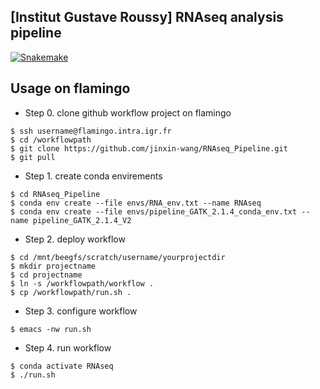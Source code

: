 ## [Institut Gustave Roussy] RNAseq analysis pipeline

[![Snakemake](https://img.shields.io/badge/snakemake-≥6.3.0-brightgreen.svg)](https://snakemake.github.io)

## Usage on flamingo

- Step 0. clone github workflow project on flamingo
```
$ ssh username@flamingo.intra.igr.fr
$ cd /workflowpath
$ git clone https://github.com/jinxin-wang/RNAseq_Pipeline.git
$ git pull
```
- Step 1. create conda envirements 
```
$ cd RNAseq_Pipeline
$ conda env create --file envs/RNA_env.txt --name RNAseq
$ conda env create --file envs/pipeline_GATK_2.1.4_conda_env.txt --name pipeline_GATK_2.1.4_V2
```
- Step 2. deploy workflow
```
$ cd /mnt/beegfs/scratch/username/yourprojectdir
$ mkdir projectname
$ cd projectname
$ ln -s /workflowpath/workflow .
$ cp /workflowpath/run.sh .
```
- Step 3. configure workflow
```
$ emacs -nw run.sh
```
- Step 4. run workflow
```
$ conda activate RNAseq
$ ./run.sh
